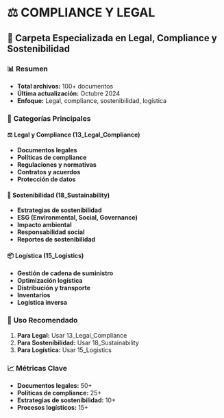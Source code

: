 # ⚖️ COMPLIANCE Y LEGAL
## 📁 Carpeta Especializada en Legal, Compliance y Sostenibilidad

### 📊 **Resumen**
- **Total archivos:** 100+ documentos
- **Última actualización:** Octubre 2024
- **Enfoque:** Legal, compliance, sostenibilidad, logística

### 🎯 **Categorías Principales**

#### ⚖️ **Legal y Compliance (13_Legal_Compliance)**
- **Documentos legales**
- **Políticas de compliance**
- **Regulaciones y normativas**
- **Contratos y acuerdos**
- **Protección de datos**

#### 🌱 **Sostenibilidad (18_Sustainability)**
- **Estrategias de sostenibilidad**
- **ESG (Environmental, Social, Governance)**
- **Impacto ambiental**
- **Responsabilidad social**
- **Reportes de sostenibilidad**

#### 📦 **Logística (15_Logistics)**
- **Gestión de cadena de suministro**
- **Optimización logística**
- **Distribución y transporte**
- **Inventarios**
- **Logística inversa**

### 🎯 **Uso Recomendado**
1. **Para Legal:** Usar 13_Legal_Compliance
2. **Para Sostenibilidad:** Usar 18_Sustainability
3. **Para Logística:** Usar 15_Logistics

### 📈 **Métricas Clave**
- **Documentos legales:** 50+
- **Políticas de compliance:** 25+
- **Estrategias de sostenibilidad:** 10+
- **Procesos logísticos:** 15+





